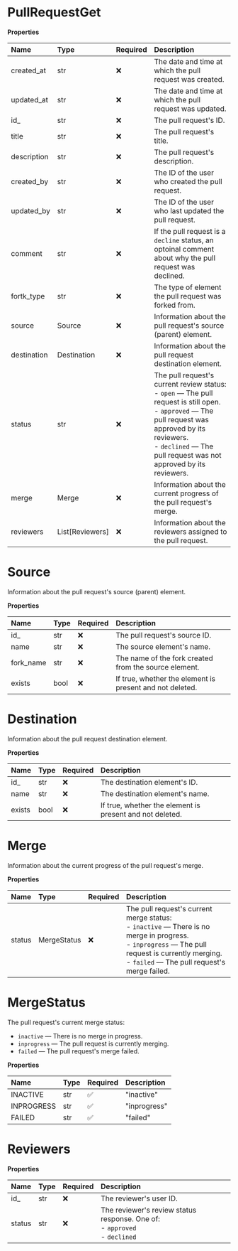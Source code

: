 # PullRequestGet

**Properties**

| Name        | Type            | Required | Description                                                                                                                                                                                                                         |
| :---------- | :-------------- | :------- | :---------------------------------------------------------------------------------------------------------------------------------------------------------------------------------------------------------------------------------- |
| created_at  | str             | ❌       | The date and time at which the pull request was created.                                                                                                                                                                            |
| updated_at  | str             | ❌       | The date and time at which the pull request was updated.                                                                                                                                                                            |
| id\_        | str             | ❌       | The pull request's ID.                                                                                                                                                                                                              |
| title       | str             | ❌       | The pull request's title.                                                                                                                                                                                                           |
| description | str             | ❌       | The pull request's description.                                                                                                                                                                                                     |
| created_by  | str             | ❌       | The ID of the user who created the pull request.                                                                                                                                                                                    |
| updated_by  | str             | ❌       | The ID of the user who last updated the pull request.                                                                                                                                                                               |
| comment     | str             | ❌       | If the pull request is a `decline` status, an optoinal comment about why the pull request was declined.                                                                                                                             |
| fortk_type  | str             | ❌       | The type of element the pull request was forked from.                                                                                                                                                                               |
| source      | Source          | ❌       | Information about the pull request's source (parent) element.                                                                                                                                                                       |
| destination | Destination     | ❌       | Information about the pull request destination element.                                                                                                                                                                             |
| status      | str             | ❌       | The pull request's current review status:<br>- `open` — The pull request is still open.<br>- `approved` — The pull request was approved by its reviewers.<br>- `declined` — The pull request was not approved by its reviewers.<br> |
| merge       | Merge           | ❌       | Information about the current progress of the pull request's merge.                                                                                                                                                                 |
| reviewers   | List[Reviewers] | ❌       | Information about the reviewers assigned to the pull request.                                                                                                                                                                       |

# Source

Information about the pull request's source (parent) element.

**Properties**

| Name      | Type | Required | Description                                              |
| :-------- | :--- | :------- | :------------------------------------------------------- |
| id\_      | str  | ❌       | The pull request's source ID.                            |
| name      | str  | ❌       | The source element's name.                               |
| fork_name | str  | ❌       | The name of the fork created from the source element.    |
| exists    | bool | ❌       | If true, whether the element is present and not deleted. |

# Destination

Information about the pull request destination element.

**Properties**

| Name   | Type | Required | Description                                              |
| :----- | :--- | :------- | :------------------------------------------------------- |
| id\_   | str  | ❌       | The destination element's ID.                            |
| name   | str  | ❌       | The destination element's name.                          |
| exists | bool | ❌       | If true, whether the element is present and not deleted. |

# Merge

Information about the current progress of the pull request's merge.

**Properties**

| Name   | Type        | Required | Description                                                                                                                                                                                               |
| :----- | :---------- | :------- | :-------------------------------------------------------------------------------------------------------------------------------------------------------------------------------------------------------- |
| status | MergeStatus | ❌       | The pull request's current merge status:<br>- `inactive` — There is no merge in progress.<br>- `inprogress` — The pull request is currently merging.<br>- `failed` — The pull request's merge failed.<br> |

# MergeStatus

The pull request's current merge status:

- `inactive` — There is no merge in progress.
- `inprogress` — The pull request is currently merging.
- `failed` — The pull request's merge failed.

**Properties**

| Name       | Type | Required | Description  |
| :--------- | :--- | :------- | :----------- |
| INACTIVE   | str  | ✅       | "inactive"   |
| INPROGRESS | str  | ✅       | "inprogress" |
| FAILED     | str  | ✅       | "failed"     |

# Reviewers

**Properties**

| Name   | Type | Required | Description                                                                        |
| :----- | :--- | :------- | :--------------------------------------------------------------------------------- |
| id\_   | str  | ❌       | The reviewer's user ID.                                                            |
| status | str  | ❌       | The reviewer's review status response. One of:<br>- `approved`<br>- `declined`<br> |

<!-- This file was generated by liblab | https://liblab.com/ -->
